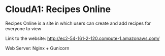 # CloudA1: Recipes Online
Recipes Online is a site in which users can create and add recipes for everyone to view

Link to the website: http://ec2-54-161-2-120.compute-1.amazonaws.com/

Web Server: Nginx + Gunicorn
